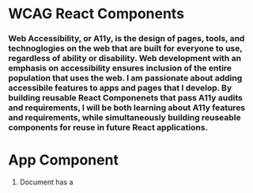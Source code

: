 # WCAG React Components
### Web Accessibility, or A11y, is the design of pages, tools, and technoglogies on the web that are built for everyone to use, regardless of ability or disability. Web development with an emphasis on accessibility ensures inclusion of the entire population that uses the web. I am passionate about adding accessibile features to apps and pages that I develop. By building reusable React Componenets that pass A11y audits and requirements, I will be both learning about A11y features and requirements, while simultaneously building reuseable components for reuse in future React applications. 

# App Component
1. Document has a <title> element
2. <html> element has a [lang] attribute
3. <html> element has a valid value for its [lang] attribute
4. [user-scalable="no"] is not used in the <meta name="viewport"> element and the [maximum-scale] attribute is not less than 5.

# Button Component
### Passed Audits in Google Chrome
1. [aria-*] attributes match their roles
2. [aria-*] attributes have valid values
3. [aria-*] attributes are valid and not misspelled
4. Buttons have an accessible name
5. Background and foreground colors have a sufficient contrast ratio
6. No element has a [tabindex] value greater than 0

# Inert Polyfills
### WICG GH [https://github.com/WICG/inert](https://github.com/WICG/inert)
#### The inert attribute/property allows web authors to mark parts of the DOM tree as inert. This means, when a node is inert, the user agent must act as if the node was absent for the purposes of targeting user interaction events, they may ignore the node for the purposes of text search user interfaces, and may prevent the user from selecting text in that node. 
#### Think of a Side Drawer Menu - you may want the elements inside it unfocusable (by mouse, pointer events, or keyboard tabbing) unless it is selected. Otherwise, the user might be tabbing through a page and the focus will disapper.

# Resources
### W3C [https://www.w3.org/](https://www.w3.org/)
### ReactJS [https://reactjs.org/docs/accessibility.html](https://reactjs.org/docs/accessibility.html)
### Google Chrome Developers [https://www.youtube.com/watch?v=fGLp_gfMMGU&list=PLNYkxOF6rcICWx0C9LVWWVqvHlYJyqw7g&index=29](https://www.youtube.com/watch?v=fGLp_gfMMGU&list=PLNYkxOF6rcICWx0C9LVWWVqvHlYJyqw7g&index=29)

Goals:
Loading Component - alerts using when page is loading
Annoucements Component - messaging announcements
Inert Polyfill 
